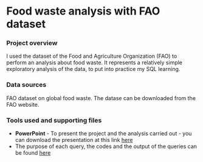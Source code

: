 # Food waste analysis with FAO dataset

### Project overview

I used the dataset of the Food and Agriculture Organization (FAO) to perform an analysis about food waste.
It represents a relatively simple exploratory analysis of the data, to put into practice my SQL learning.

### Data sources

FAO dataset on global food waste. The datase can be downloaded from the FAO website.

### Tools used and supporting files

- **PowerPoint** - To present the project and the analysis carried out - you can download the presentation at this link [here]()
- The purpose of each query, the codes and the output of the queries can be found [here]()
